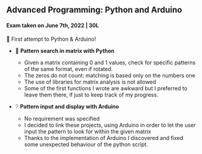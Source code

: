 ## Advanced Programming: Python and Arduino
#### Exam taken on June 7th, 2022 | 30L

:muscle: First attempt to Python & Arduino!

- :memo: **Pattern search in matrix with Python**
  - Given a matrix containing 0 and 1 values, check for specific patterns of the same format, even if rotated.
  - The zeros do not count: matching is based only on the numbers one
  - The use of libraries for matrix analysis is not allowed
  - Some of the first functions I wrote are awkward but I preferred to leave them there, if just to keep track of my progress.

- :grey_question: **Pattern input and display with Arduino** 
  - No requirement was specified
  - I decided to link these projects, using Arduino in order to let the user input the pattern to look for within the given matrix
  - Thanks to the implementation of Arduino I discovered and fixed some unexpected behaviour of the python script.
